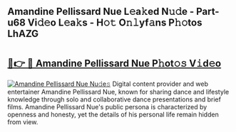 ## Amandine Pellissard Nue L𝚎a𝚔ed N𝚞𝚍e - Part-u68 Vi𝚍𝚎o L𝚎a𝚔s - H𝚘𝚝 O𝚗𝚕yf𝚊ns P𝚑𝚘tos LhAZG

# <h2><a href="http://kf2c9um.oniu.top/?m=Amandine+Pellissard+Nue">🔗👉 🔴 Amandine Pellissard Nue P𝚑ot𝚘𝚜 V𝚒d𝚎o</a></h2>

[![Amandine Pellissard Nue Nu𝚍e𝚜](https://i.imgur.com/0qMVB7G.gif)](http://kf2c9um.oniu.top/?m=Amandine+Pellissard+Nue)
Digital content provider and web entertainer Amandine Pellissard Nue, known for sharing dance and lifestyle knowledge through solo and collaborative dance presentations and brief films. Amandine Pellissard Nue's public persona is characterized by openness and honesty, yet the details of his personal life remain hidden from view.  
